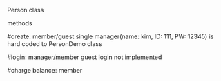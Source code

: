 Person class

methods

#create: member/guest
single manager(name: kim, ID: 111, PW: 12345) is hard coded to PersonDemo class

#login: manager/member
guest login not implemented

#charge balance: member
